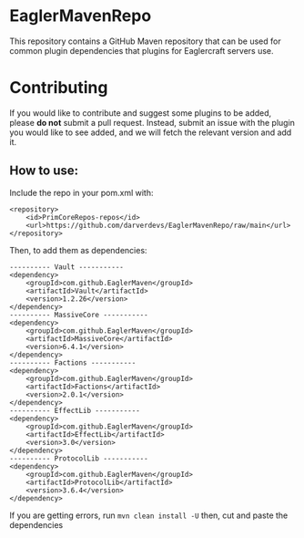 # EaglerMavenRepo

This repository contains a GitHub Maven repository that can be used for common plugin dependencies that plugins for Eaglercraft servers use.

# Contributing

If you would like to contribute and suggest some plugins to be added, please **do not** submit a pull request. Instead, submit an issue with the plugin you would like to see added, and we will fetch the relevant version and add it.
## How to use:

Include the repo in your pom.xml with:
```
<repository>
    <id>PrimCoreRepos-repos</id>
    <url>https://github.com/darverdevs/EaglerMavenRepo/raw/main</url>
</repository>
```

Then, to add them as dependencies:
```
---------- Vault -----------
<dependency>
    <groupId>com.github.EaglerMaven</groupId>
    <artifactId>Vault</artifactId>
    <version>1.2.26</version>
</dependency>
---------- MassiveCore -----------
<dependency>
    <groupId>com.github.EaglerMaven</groupId>
    <artifactId>MassiveCore</artifactId>
    <version>6.4.1</version>
</dependency>
---------- Factions -----------
<dependency>
    <groupId>com.github.EaglerMaven</groupId>
    <artifactId>Factions</artifactId>
    <version>2.0.1</version>
</dependency>
---------- EffectLib -----------
<dependency>
    <groupId>com.github.EaglerMaven</groupId>
    <artifactId>EffectLib</artifactId>
    <version>3.0</version>
</dependency>
---------- ProtocolLib -----------
<dependency>
    <groupId>com.github.EaglerMaven</groupId>
    <artifactId>ProtocolLib</artifactId>
    <version>3.6.4</version>
</dependency>
```

If you are getting errors, run `mvn clean install -U` then, cut and paste the dependencies
